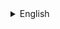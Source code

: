<details>
  <summary>English</summary>
<details>
  <summary>Rond de jambe</summary>
  <p>Rond de jambe is a circular leg movement in ballet, with two variations: en l'air (lifting the leg off the ground) and à terre (keeping the leg on the ground). The circular motion can be done in different directions and tempos and with different arm movements. Rond de jambe is used as a warm-up exercise and is beneficial for improving flexibility, coordination, and leg and core strength in ballet.</p>
</details>


<details>
  <summary>Exercise</summary>
  <p>The routine starts with two rondejaps, one with plie and one without plie, repeated three times. This is followed by three ronds without fast plie. Next, the routine involves releve fifth cudepie and stretching the leg in front, followed by rond to the side and three grand rondejamps starting from cudepie. This is repeated andedane. The routine continues with a pordebra in relief at the front, behind, and two on each side. Then, there is a developpe and opening the foot in relief in front 90 degrees, followed by rond until attracting, repeated andedane. Finally, the routine ends with balensoir attracts and balance in pose attitude. The terms used in the routine are specific to dance and may not be familiar to those who are not trained in dance.</p>
</details>
</details>
